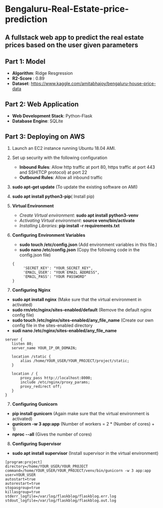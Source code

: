 # Bengaluru-Real-Estate-price-prediction
## A fullstack web app to predict the real estate prices based on the user given parameters

## Part 1: Model

* **Algorithm**: Ridge Resgression
* **R2-Score** : 0.89
* **Dataset**: https://www.kaggle.com/amitabhajoy/bengaluru-house-price-data

## Part 2: Web Application

* **Web Development Stack**: Python-Flask
* **Database Engine**: SQLite

## Part 3: Deploying on AWS

1. Launch an EC2 instance running Ubuntu 18.04 AMI.
2. Set up security with the following configuration
     * **Inbound Rules**: Allow http traffic at port 80, https traffic at port 443 and SSH(TCP protocol)  at port 22
     * **Outbound Rules**: Allow all inbound traffic
2. **sudo apt-get update** (To update the existing software on AMI)
3. **sudo apt install python3-pip**( Install pip)
4. **Virtual Environment**
      * *Create Virtual environment*: **sudo apt install python3-venv**
      * *Activating Virtual environment*: **source venv/bin/activate**
      * *Installing Libraries*: **pip install -r requirements.txt**
      
 5. **Configuring Environment Variables**
     * **sudo touch /etc/config.json** (Add environment variables in this file.)
     * **sudo nano /etc/config.json**  (Copy the following code in the config.json file)
     ```
     {
          'SECRET_KEY': "YOUR_SECRET_KEY",
          'EMAIL_USER': "YOUR EMAIL ADDRESS",
          'EMAIL_PASS': "YOUR PASSWORD"
     }
     ```
 6. **Configuring Nginx**
 * **sudo apt install nginx** (Make sure that the virtual environment in activated)
 * **sudo rm/etc/nginx/sites-enabled/default** (Remove the default nginx config file)
 * **sudo touch /etc/nginx/sites-enabled/any_file_name** (Create our own config file in the sites-enabled directory
 * **sudi nano /etc/nginx/sites-enabled/any_file_name** 
 ```
 server {
    listen 80;
    server_name YOUR_IP_OR_DOMAIN;

    location /static {
        alias /home/YOUR_USER/YOUR_PROJECT/project/static;
    }

    location / {
        proxy_pass http://localhost:8000;
        include /etc/nginx/proxy_params;
        proxy_redirect off;
    }
}
 ```
 7. **Configuring Gunicorn**
 * **pip install gunicorn** (Again make sure that the virtual environment is activated)
 * **gunicorn -w 3 app:app** (Number of workers = 2 * (Number of cores) + 1)
 * **nproc --all** (Gives the number of cores)
 
 8. **Configuring Supervisor**
 * **sudo apt install supervisor** (Install supervisor in the virtual environment)
 
```
[program:project]
directory=/home/YOUR_USER/YOUR_PROJECT
command=/home/YOUR_USER/YOUR_PROJECT/venv/bin/gunicorn -w 3 app:app
user=YOUR_USER
autostart=true
autorestart=true
stopasgroup=true
killasgroup=true
stderr_logfile=/var/log/flaskblog/flaskblog.err.log
stdout_logfile=/var/log/flaskblog/flaskblog.out.log
```

